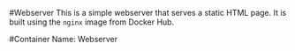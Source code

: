 #Webserver
This is a simple webserver that serves a static HTML page. It is built using the `nginx` image from Docker Hub.

#Container Name: Webserver